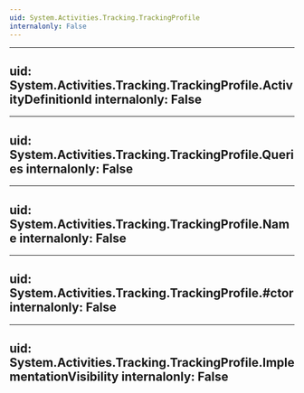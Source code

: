 ```yaml
---
uid: System.Activities.Tracking.TrackingProfile
internalonly: False
---
```


---
uid: System.Activities.Tracking.TrackingProfile.ActivityDefinitionId
internalonly: False
---

---
uid: System.Activities.Tracking.TrackingProfile.Queries
internalonly: False
---

---
uid: System.Activities.Tracking.TrackingProfile.Name
internalonly: False
---

---
uid: System.Activities.Tracking.TrackingProfile.#ctor
internalonly: False
---

---
uid: System.Activities.Tracking.TrackingProfile.ImplementationVisibility
internalonly: False
---
